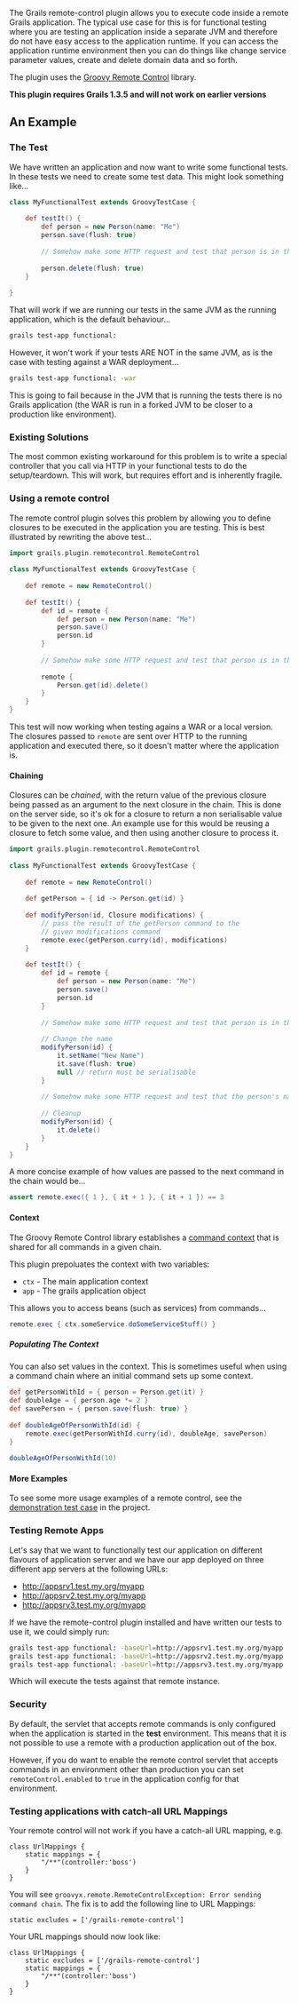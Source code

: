 The Grails remote-control plugin allows you to execute code inside a remote Grails application. The typical use case for this is for functional testing where you are testing an application inside a separate JVM and therefore do not have easy access to the application runtime. If you can access the application runtime environment then you can do things like change service parameter values, create and delete domain data and so forth.

The plugin uses the [Groovy Remote Control](http://groovy.codehaus.org/modules/remote/ "Groovy Remote Control") library.

**This plugin requires Grails 1.3.5 and will not work on earlier versions**

## An Example

### The Test

We have written an application and now want to write some functional tests. In these tests we need to create some test data. This might look something like…
```groovy
class MyFunctionalTest extends GroovyTestCase {
        
    def testIt() {
        def person = new Person(name: "Me")
        person.save(flush: true)
        
        // Somehow make some HTTP request and test that person is in the DB
            
        person.delete(flush: true)
    }
        
}
```
That will work if we are running our tests in the same JVM as the running application, which is the default behaviour…
```sh
grails test-app functional:
```
However, it won't work if your tests ARE NOT in the same JVM, as is the case with testing against a WAR deployment…
```sh
grails test-app functional: -war
```    
This is going to fail because in the JVM that is running the tests there is no Grails application (the WAR is run in a forked JVM to be closer to a production like environment).

### Existing Solutions

The most common existing workaround for this problem is to write a special controller that you call via HTTP in your functional tests to do the setup/teardown. This will work, but requires effort and is inherently fragile.

### Using a remote control

The remote control plugin solves this problem by allowing you to define closures to be executed in the application you are testing. This is best illustrated by rewriting the above test…
```groovy
import grails.plugin.remotecontrol.RemoteControl
    
class MyFunctionalTest extends GroovyTestCase {
        
    def remote = new RemoteControl()
    
    def testIt() {
        def id = remote {
            def person = new Person(name: "Me")
            person.save()
            person.id
        }
            
        // Somehow make some HTTP request and test that person is in the DB
            
        remote {
            Person.get(id).delete()
        }
    }
}
```
This test will now working when testing agains a WAR or a local version. The closures passed to `remote` are sent over HTTP to the running application and executed there, so it doesn't matter where the application is.

#### Chaining

Closures can be *chained*, with the return value of the previous closure being passed as an argument to the next closure in the chain. This is done on the server side, so it's ok for a closure to return a non serialisable value to be given to the next one. An example use for this would be reusing a closure to fetch some value, and then using another closure to process it.
```groovy
import grails.plugin.remotecontrol.RemoteControl
    
class MyFunctionalTest extends GroovyTestCase {
        
    def remote = new RemoteControl()
        
    def getPerson = { id -> Person.get(id) }
        
    def modifyPerson(id, Closure modifications) {
        // pass the result of the getPerson command to the 
        // given modifications command
        remote.exec(getPerson.curry(id), modifications) 
    }
        
    def testIt() {
        def id = remote {
            def person = new Person(name: "Me")
            person.save()
            person.id
        }
            
        // Somehow make some HTTP request and test that person is in the DB
            
        // Change the name
        modifyPerson(id) { 
            it.setName("New Name")
            it.save(flush: true)
            null // return must be serialisable
        }
        
        // Somehow make some HTTP request and test that the person's name has changed
        
        // Cleanup
        modifyPerson(id) {
            it.delete()
        }
    }
}
```
A more concise example of how values are passed to the next command in the chain would be…
```groovy
assert remote.exec({ 1 }, { it + 1 }, { it + 1 }) == 3
```

#### Context

The Groovy Remote Control library establishes a [command context](http://groovy.codehaus.org/modules/remote/manual/latest/contexts.html "Groovy Remote Control - Command Context") that is shared for all commands in a given chain.

This plugin prepoluates the context with two variables:

* `ctx` - The main application context
* `app` - The grails application object

This allows you to access beans (such as services) from commands…
```groovy
remote.exec { ctx.someService.doSomeServiceStuff() }
```

##### Populating The Context

You can also set values in the context. This is sometimes useful when using a command chain where an initial command sets up some context.
```groovy
def getPersonWithId = { person = Person.get(it) }
def doubleAge = { person.age *= 2 }
def savePerson = { person.save(flush: true) }
    
def doubleAgeOfPersonWithId(id) {
    remote.exec(getPersonWithId.curry(id), doubleAge, savePerson)
}
    
doubleAgeOfPersonWithId(10)
```

#### More Examples

To see some more usage examples of a remote control, see the [demonstration test case](http://github.com/alkemist/grails-remote-control/blob/master/test/functional/SmokeTests.groovy) in the project.

### Testing Remote Apps

Let's say that we want to functionally test our application on different flavours of application server and we have our app deployed on three different app servers at the following URLs:

* http://appsrv1.test.my.org/myapp
* http://appsrv2.test.my.org/myapp
* http://appsrv3.test.my.org/myapp

If we have the remote-control plugin installed and have written our tests to use it, we could simply run:
```sh
grails test-app functional: -baseUrl=http://appsrv1.test.my.org/myapp
grails test-app functional: -baseUrl=http://appsrv2.test.my.org/myapp
grails test-app functional: -baseUrl=http://appsrv3.test.my.org/myapp
```

Which will execute the tests against that remote instance.

### Security

By default, the servlet that accepts remote commands is only configured when the application is started in the **test** environment. This means that it is not possible to use a remote with a production application out of the box.

However, if you do want to enable the remote control servlet that accepts commands in an environment other than production you can set `remoteControl.enabled` to `true` in the application config for that environment.

### Testing applications with catch-all URL Mappings

Your remote control will not work if you have a catch-all URL mapping, e.g.

	class UrlMappings {
		static mappings = {
			"/**"(controller:'boss')
		}
	}

You will see `groovyx.remote.RemoteControlException: Error sending command chain`.  The fix is to add the following line to URL Mappings:

	static excludes = ['/grails-remote-control']

Your URL mappings should now look like:

	class UrlMappings {
		static excludes = ['/grails-remote-control']
		static mappings = {
			"/**"(controller:'boss')
		}
	}
